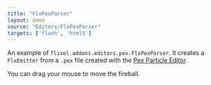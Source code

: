 ```yaml
---
title: "FlxPexParser"
layout: demo
source: "Editors/FlxPexParser"
targets: ['flash', 'html5']
---
```


An example of `flixel.addons.editors.pex.FlxPexParser`. It creates a `FlxEmitter` from a `.pex` file created with the [Pex Particle Editor](http://onebyonedesign.com/flash/particleeditor/).

You can drag your mouse to move the fireball.